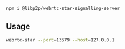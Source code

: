 ```bash
npm i @libp2p/webrtc-star-signalling-server
```

## Usage

```bash
webrtc-star --port=13579 --host=127.0.0.1
```
